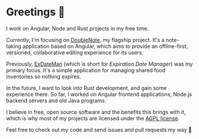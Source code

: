 # Greetings 👋

I work on Angular, Node and Rust projects in my free time.

Currently, I'm focusing on [DoubleNote](https://github.com/Bernd-L/DoubleNote), my flagship project. It's a note-taking application based on Angular, which aims to provide an offline-first, versioned, collaborative editing experience for its users.

Previously, [ExDateMan](https://github.com/Bernd-L/ExDateMan) (which is short for _Expiration Date Manager_) was my primary focus. It's a simple application for managing shared food inventories so nothing expires.

In the future, I want to look into Rust development, and gain some experience there. So far, I worked on Angular frontend applications, Node.js backend servers and old Java programs.

I believe in free, open source software and the benefits this brings with it, which is why most of my projects are licensed under the [AGPL license](https://www.gnu.org/licenses/agpl-3.0.en.html).

Feel free to check out my code and send issues and pull requests my way 🤗

<!--
**Bernd-L/Bernd-L** is a ✨ _special_ ✨ repository because its `README.md` (this file) appears on your GitHub profile.

Here are some ideas to get you started:

- 🔭 I'm currently working on ...
- 🌱 I'm currently learning ...
- 👯 I'm looking to collaborate on ...
- 🤔 I'm looking for help with ...
- 💬 Ask me about ...
- 📫 How to reach me: ...
- 😄 Pronouns: ...
- ⚡ Fun fact: ...
-->
